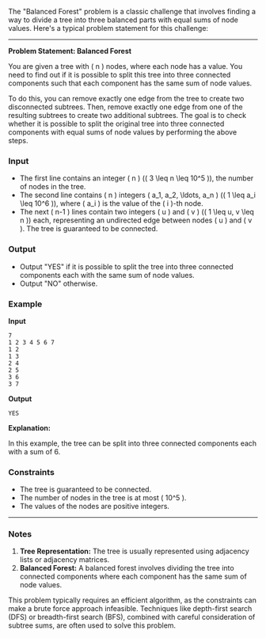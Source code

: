 The "Balanced Forest" problem is a classic challenge that involves finding a way to divide a tree into three balanced parts with equal sums of node values. Here's a typical problem statement for this challenge:

---

**Problem Statement: Balanced Forest**

You are given a tree with \( n \) nodes, where each node has a value. You need to find out if it is possible to split this tree into three connected components such that each component has the same sum of node values. 

To do this, you can remove exactly one edge from the tree to create two disconnected subtrees. Then, remove exactly one edge from one of the resulting subtrees to create two additional subtrees. The goal is to check whether it is possible to split the original tree into three connected components with equal sums of node values by performing the above steps.

### Input

- The first line contains an integer \( n \) (\( 3 \leq n \leq 10^5 \)), the number of nodes in the tree.
- The second line contains \( n \) integers \( a_1, a_2, \ldots, a_n \) (\( 1 \leq a_i \leq 10^6 \)), where \( a_i \) is the value of the \( i \)-th node.
- The next \( n-1 \) lines contain two integers \( u \) and \( v \) (\( 1 \leq u, v \leq n \)) each, representing an undirected edge between nodes \( u \) and \( v \). The tree is guaranteed to be connected.

### Output

- Output "YES" if it is possible to split the tree into three connected components each with the same sum of node values.
- Output "NO" otherwise.

### Example

**Input**
```
7
1 2 3 4 5 6 7
1 2
1 3
2 4
2 5
3 6
3 7
```

**Output**
```
YES
```

**Explanation:**

In this example, the tree can be split into three connected components each with a sum of 6.

### Constraints

- The tree is guaranteed to be connected.
- The number of nodes in the tree is at most \( 10^5 \).
- The values of the nodes are positive integers.

---

### Notes

1. **Tree Representation:** The tree is usually represented using adjacency lists or adjacency matrices.
2. **Balanced Forest:** A balanced forest involves dividing the tree into connected components where each component has the same sum of node values.

This problem typically requires an efficient algorithm, as the constraints can make a brute force approach infeasible. Techniques like depth-first search (DFS) or breadth-first search (BFS), combined with careful consideration of subtree sums, are often used to solve this problem.